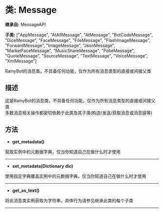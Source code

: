 # 类: Message  
  
**继承自:** MessageAPI  
  
**子类:** ["AppMessage", "AtAllMessage", "AtMessage", "BotCodeMessage", "DiceMessage", "FaceMessage", "FileMessage", "FlashImageMessage", "ForwardMessage", "ImageMessage", "JsonMessage", "MarketFaceMessage", "MusicShareMessage", "PokeMessage", "QuoteMessage", "SourceMessage", "TextMessage", "VoiceMessage", "XmlMessage"]  
  
RainyBot的消息类，不具备任何功能，仅作为所有消息类型的直接或间接父类  
  
## 描述  
  
这是RainyBot的消息类，不具备任何功能，仅作为所有消息类型的直接或间接父类   
多数消息相关操作都密切依赖于此类及其子类(构造/发送/获取消息或消息链等)  
  
## 方法 
  
- **get_metadata()**  
  
获取实例中的元数据字典，仅当你知道自己在做什么时才使用  
  
---  
  
- **set_metadata(Dictionary dic)**  
  
使用指定字典覆盖实例中的元数据字典，仅当你知道自己在做什么时才使用  
  
---  
  
- **get_as_text()**  
  
将此消息类实例获取为字符串，具体行为请参见继承此类的每个子类  
  
---  
  

